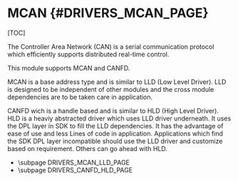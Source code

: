 # MCAN {#DRIVERS_MCAN_PAGE}

[TOC]

The Controller Area Network (CAN) is a serial communication protocol which efficiently supports distributed real-time control.

This module supports MCAN and CANFD.

MCAN is a base address type and is similar to LLD (Low Level Driver). LLD is designed to be independent
of other modules and the cross module dependencies are to be taken care in application.

CANFD wich is a handle based and is similar to HLD (High Level Driver). HLD is a heaviy abstracted 
driver which uses LLD driver underneath. It uses the DPL layer in SDK to fill the LLD dependencies. 
It has the advantage of ease of use and less Lines of code in application. Applications which find
the SDK DPL layer incompatible should use the LLD driver and customize based on requirement.
Others can go ahead with HLD.

- \subpage DRIVERS_MCAN_LLD_PAGE
- \subpage DRIVERS_CANFD_HLD_PAGE
